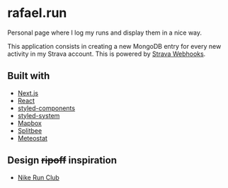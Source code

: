 # rafael.run

Personal page where I log my runs and display them in a nice way.

This application consists in creating a new MongoDB entry for every new activity in my Strava account. This is powered by [Strava Webhooks](https://developers.strava.com/docs/webhooks/).

## Built with

- [Next.js](https://nextjs.org/)
- [React](https://reactjs.org/)
- [styled-components](https://styled-components.com/)
- [styled-system](https://styled-system.com/)
- [Mapbox](https://www.mapbox.com/)
- [Splitbee](https://splitbee.io/)
- [Meteostat](https://meteostat.net/)

## Design ~~ripoff~~ inspiration

- [Nike Run Club](https://www.nike.com/nrc-app)

